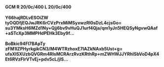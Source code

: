 #### GCM R 20/0c/400 L 20/0c/400
**Y66hajRDLvESOiZW**<br/>**tyOQDfjEQJwJRK6rCVzPrxMiMSyxwzRI0sDzL4cjsGo=**<br/>**su3YMksH6MZd1Ny+Qjj6bv9vHuQJ1urf4Qja/qm1yJn5HEQSyNgvwQAaf+aSTcXp3MMPHdPEHk3Eby9f...**<br/><br/>
**BoBkic94Fl7BApTy**<br/>**zFM1lZPHyrkgikCN3/M4WTRzhoxE7lAZkNAxb5Ust+g=**<br/>**ufaXlSXUzbQVGRm4RlsMCRArzRvzKRthRp+mZWHWJJYRhlSbVoD4pX4Et6RVzFIrVTvEj+pdv5cL/jIS...**